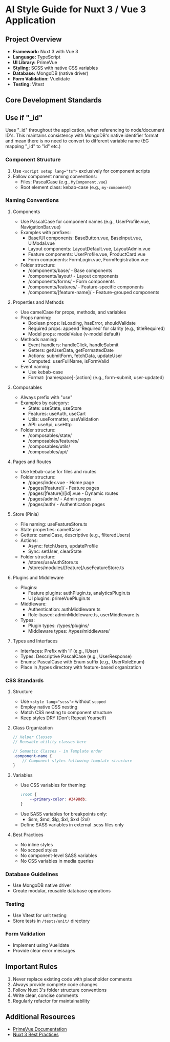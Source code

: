 # AI Style Guide for Nuxt 3 / Vue 3 Application

## Project Overview

-   **Framework:** Nuxt 3 with Vue 3
-   **Language:** TypeScript
-   **UI Library:** PrimeVue
-   **Styling:** SCSS with native CSS variables
-   **Database:** MongoDB (native driver)
-   **Form Validation:** Vuelidate
-   **Testing:** Vitest

## Core Development Standards

## Use if "\_id"

Uses "\_id" throughout the application, when referencing to node/document ID's. This maintains consistency with MongoDB's native identifier format and mean there is no need to convert to different variable name (EG mapping "\_id" to "id" etc.)

### Component Structure

1. Use `<script setup lang="ts">` exclusively for component scripts
2. Follow component naming conventions:
    - Files: PascalCase (e.g., `MyComponent.vue`)
    - Root element class: kebab-case (e.g., `my-component`)

### Naming Conventions

1. Components

    - Use PascalCase for component names (e.g., UserProfile.vue, NavigationBar.vue)
    - Examples with prefixes:
        - Base/UI components: BaseButton.vue, BaseInput.vue, UiModal.vue
        - Layout components: LayoutDefault.vue, LayoutAdmin.vue
        - Feature components: UserProfile.vue, ProductCard.vue
        - Form components: FormLogin.vue, FormRegistration.vue
    - Folder structure:
        - /components/base/ - Base components
        - /components/layout/ - Layout components
        - /components/forms/ - Form components
        - /components/features/ - Feature-specific components
        - /components/[feature-name]/ - Feature-grouped components

2. Properties and Methods

    - Use camelCase for props, methods, and variables
    - Props naming:
        - Boolean props: isLoading, hasError, shouldValidate
        - Required props: append 'Required' for clarity (e.g., titleRequired)
        - Model props: modelValue (v-model default)
    - Methods naming:
        - Event handlers: handleClick, handleSubmit
        - Getters: getUserData, getFormattedDate
        - Actions: submitForm, fetchData, updateUser
        - Computed: userFullName, isFormValid
    - Event naming:
        - Use kebab-case
        - Format: [namespace]-[action] (e.g., form-submit, user-updated)

3. Composables

    - Always prefix with "use"
    - Examples by category:
        - State: useState, useStore
        - Features: useAuth, useCart
        - Utils: useFormatter, useValidation
        - API: useApi, useHttp
    - Folder structure:
        - /composables/state/
        - /composables/features/
        - /composables/utils/
        - /composables/api/

4. Pages and Routes

    - Use kebab-case for files and routes
    - Folder structure:
        - /pages/index.vue - Home page
        - /pages/[feature]/ - Feature pages
        - /pages/[feature]/[id].vue - Dynamic routes
        - /pages/admin/ - Admin pages
        - /pages/auth/ - Authentication pages

5. Store (Pinia)

    - File naming: useFeatureStore.ts
    - State properties: camelCase
    - Getters: camelCase, descriptive (e.g., filteredUsers)
    - Actions:
        - Async: fetchUsers, updateProfile
        - Sync: setUser, clearState
    - Folder structure:
        - /stores/useAuthStore.ts
        - /stores/modules/[feature]/useFeatureStore.ts

6. Plugins and Middleware

    - Plugins:
        - Feature plugins: authPlugin.ts, analyticsPlugin.ts
        - UI plugins: primeVuePlugin.ts
    - Middleware:
        - Authentication: authMiddleware.ts
        - Role-based: adminMiddleware.ts, userMiddleware.ts
    - Types:
        - Plugin types: /types/plugins/
        - Middleware types: /types/middleware/

7. Types and Interfaces
    - Interfaces: Prefix with 'I' (e.g., IUser)
    - Types: Descriptive PascalCase (e.g., UserResponse)
    - Enums: PascalCase with Enum suffix (e.g., UserRoleEnum)
    - Place in /types directory with feature-based organization

### CSS Standards

1. Structure

    - Use `<style lang="scss">` without `scoped`
    - Employ native CSS nesting
    - Match CSS nesting to component structure
    - Keep styles DRY (Don't Repeat Yourself)

2. Class Organization

    ```scss
    // Helper Classes
    // Reusable utility classes here

    // Semantic Classes - in Template order
    .component-name {
        // Component styles following template structure
    }
    ```

3. Variables

    - Use CSS variables for theming:
        ```css
        :root {
            --primary-color: #3498db;
        }
        ```
    - Use SASS variables for breakpoints only:
        - $sm, $md, $lg, $xl, $xxl (2xl)
    - Define SASS variables in external .scss files only

4. Best Practices
    - No inline styles
    - No scoped styles
    - No component-level SASS variables
    - No CSS variables in media queries

### Database Guidelines

-   Use MongoDB native driver
-   Create modular, reusable database operations

### Testing

-   Use Vitest for unit testing
-   Store tests in `/tests/unit/` directory

### Form Validation

-   Implement using Vuelidate
-   Provide clear error messages

## Important Rules

1. Never replace existing code with placeholder comments
2. Always provide complete code changes
3. Follow Nuxt 3's folder structure conventions
4. Write clear, concise comments
5. Regularly refactor for maintainability

## Additional Resources

-   [PrimeVue Documentation](https://primevue.org/)
-   [Nuxt 3 Best Practices](https://nuxt.com/docs/guide/concepts/auto-imports)

